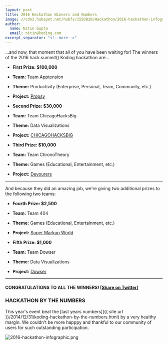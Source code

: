 ```yaml
---
layout: post
title: 2016 Hackathon Winners and Numbers
image: //cdn2.hubspot.net/hubfs/1593820/Hackathon/2016-hackathon-infographic.png
author:
  name: Nitin Gupta
  email: nitin@koding.com
excerpt_separator: "<!--more-->"
---
```


...and now, that moment that all of you have been waiting for! The winners of the 2016 hack.summit() Koding hackathon are... 

<!--more-->

* **First Prize: $100,000**
* **Team:** Team Apptension
* **Theme:** Productivity (Enterprise, Personal, Team, Community, etc.)
* **Project:** [Propsy](http://169.55.85.42/)

* **Second Prize: $30,000**
* **Team:** Team ChicagoHacksBig
* **Theme:** Data Visualizations
* **Project:** [CHICAGOHACKSBIG](http://169.53.128.212)

* **Third Prize: $10,000**
* **Team:** Team ChronoTheory
* **Theme:** Games (Educational, Entertainment, etc.)
* **Project:** [Devourers](http://169.45.234.178/index.html)

---

And because they did an amazing job, we're giving two additional prizes to the following two teams:

* **Fourth Prize: $2,500**
* **Team:** Team 404
* **Theme:** Games (Educational, Entertainment, etc.)
* **Project:** [Super Markup World](http://169.53.129.19/)

* **Fifth Prize: $1,000**
* **Team:** Team Dowser
* **Theme:** Data Visualizations
* **Project:** [Dowser](http://158.85.206.13:3030/#/)

---

#### CONGRATULATIONS TO ALL THE WINNERS! [[Share on Twitter](https://twitter.com/home?status=winners%20for%20the%202016%20%40koding%20hackathon%20have%20been%20announced!%20see%20the%20teams%20that%20won%20prizes%20worth%20$150,000.%20https%3A//www.koding.com/blog/2016-winners%20%23ibmcloud)]

### HACKATHON BY THE NUMBERS

This year's event beat the [last years numbers]({{ site.url }}/2014/12/31/koding-hackathon-by-the-numbers.html) by a very healthy margin. We couldn't be more happpy and thankful to our community of users for such outstanding participation.

![2016-hackathon-infographic.png](http://cdn2.hubspot.net/hubfs/1593820/Hackathon/2016-hackathon-infographic.png "2016-hackathon-infographic.png")
